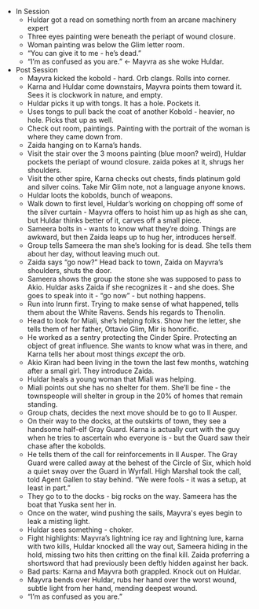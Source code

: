 - In Session
	- Huldar got a read on something north from an arcane machinery expert
	- Three eyes painting were beneath the periapt of wound closure.
	- Woman painting was below the Glim letter room.
	- “You can give it to me - he’s dead.”
	- “I’m as confused as you are.” ← Mayvra as she woke Huldar.
- Post Session
	- Mayvra kicked the kobold - hard. Orb clangs. Rolls into corner.
	- Karna and Huldar come downstairs, Mayvra points them toward it. Sees it is clockwork in nature, and empty.
	- Huldar picks it up with tongs. It has a hole. Pockets it.
	- Uses tongs to pull back the coat of another Kobold - heavier, no hole. Picks that up as well.
	- Check out room, paintings. Painting with the portrait of the woman is where they came down from.
	- Zaida hanging on to Karna’s hands.
	- Visit the stair over the 3 moons painting (blue moon? weird), Huldar pockets the periapt of wound closure. zaida pokes at it, shrugs her shoulders.
	- Visit the other spire, Karna checks out chests, finds platinum gold and silver coins. Take Mir Glim note, not a language anyone knows.
	- Huldar loots the kobolds, bunch of weapons.
	- Walk down to first level, Huldar’s working on chopping off some of the silver curtain - Mayvra offers to hoist him up as high as she can, but Huldar thinks better of it, carves off a small piece.
	- Sameera bolts in - wants to know what they’re doing. Things are awkward, but then Zaida leaps up to hug her, introduces herself.
	- Group tells Sameera the man she’s looking for is dead. She tells them about her day, without leaving much out.
	- Zaida says “go now?” Head back to town, Zaida on Mayvra’s shoulders, shuts the door.
	- Sameera shows the group the stone she was supposed to pass to Akio. Huldar asks Zaida if she recognizes it - and she does. She goes to speak into it - “go now” - but nothing happens.
	- Run into Irunn first. Trying to make sense of what happened, tells them about the White Ravens. Sends his regards to Thenolin.
	- Head to look for Miali, she’s helping folks. Show her the letter, she tells them of her father, Ottavio Glim, Mir is honorific.
	- He worked as a sentry protecting the Cinder Spire. Protecting an object of great influence. She wants to know what was in there, and Karna tells her about most things *except* the orb.
	- Akio Kiran had been living in the town the last few months, watching after a small girl. They introduce Zaida.
	- Huldar heals a young woman that Miali was helping.
	- Miali points out she has no shelter for them. She’ll be fine - the townspeople will shelter in group in the 20% of homes that remain standing.
	- Group chats, decides the next move should be to go to Il Ausper.
	- On their way to the docks, at the outskirts of town, they see a handsome half-elf Gray Guard. Karna is actually curt with the guy when he tries to ascertain who everyone is - but the Guard saw their chase after the kobolds.
	- He tells them of the call for reinforcements in Il Ausper. The Gray Guard were called away at the behest of the Circle of Six, which hold a quiet sway over the Guard in Wyrfall. High Marshal took the call, told Agent Gallen to stay behind. “We were fools - it was a setup, at least in part.”
	- They go to to the docks - big rocks on the way. Sameera has the boat that Yuska sent her in.
	- Once on the water, wind pushing the sails, Mayvra's eyes begin to leak a misting light.
	- Huldar sees something - choker.
	- Fight highlights: Mayvra’s lightning ice ray and lightning lure, karna with two kills, Huldar knocked all the way out, Sameera hiding in the hold, missing two hits then critting on the final kill. Zaida proferring a shortsword that had previously been deftly hidden against her back.
	- Bad parts: Karna and Mayvra both grappled. Knock out on Huldar.
	- Mayvra bends over Huldar, rubs her hand over the worst wound, subtle light from her hand, mending deepest wound.
	- “I’m as confused as you are.”
